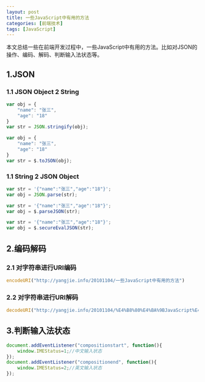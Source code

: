 ```yaml
---
layout: post
title: 一些JavaScript中有用的方法
categories: [前端技术]
tags: [JavaScript]
---
```

本文总结一些在前端开发过程中，一些JavaScript中有用的方法。比如对JSON的操作、编码、解码、判断输入法状态等。

## 1.JSON

### 1.1 JSON Object 2 String

```JavaScript
var obj = {
	"name": "张三",
	"age": "18"
}
var str = JSON.stringify(obj);
```

```JavaScript
var obj = {
	"name": "张三",
	"age": "18"
}
var str = $.toJSON(obj);
```

### 1.1 String 2 JSON Object

```JavaScript
var str = '{"name":"张三","age":"18"}';
var obj = JSON.parse(str);
```

```JavaScript
var str = '{"name":"张三","age":"18"}';
var obj = $.parseJSON(str);
```

```JavaScript
var str = '{"name":"张三","age":"18"}';
var obj = $.secureEvalJSON(str);
```

## 2.编码解码

### 2.1 对字符串进行URI编码

```JavaScript
encodeURI("http://yangjie.info/20101104/一些JavaScript中有用的方法")
```

### 2.2 对字符串进行URI解码

```JavaScript
decodeURI("http://yangjie.info/20101104/%E4%B8%80%E4%BA%9BJavaScript%E4%B8%AD%E6%9C%89%E7%94%A8%E7%9A%84%E6%96%B9%E6%B3%95")
```

## 3.判断输入法状态

```JavaScript
document.addEventListener("compositionstart", function(){
    window.IMEStatus=1;//中文输入状态
});
document.addEventListener("compositionend", function(){
    window.IMEStatus=2;//英文输入状态
});
```
